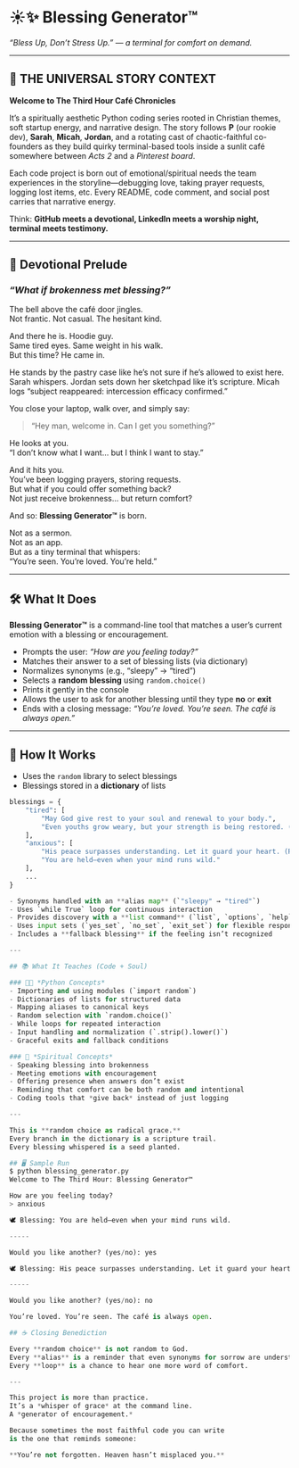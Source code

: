 # ☀️✨ Blessing Generator™  
*“Bless Up, Don’t Stress Up.” — a terminal for comfort on demand.*

---

## 🌿 THE UNIVERSAL STORY CONTEXT  

**Welcome to The Third Hour Café Chronicles**

It’s a spiritually aesthetic Python coding series rooted in Christian themes, soft startup energy, and narrative design. The story follows **P** (our rookie dev), **Sarah**, **Micah**, **Jordan**, and a rotating cast of chaotic-faithful co-founders as they build quirky terminal-based tools inside a sunlit café somewhere between *Acts 2* and a *Pinterest board*.  

Each code project is born out of emotional/spiritual needs the team experiences in the storyline—debugging love, taking prayer requests, logging lost items, etc. Every README, code comment, and social post carries that narrative energy.  

Think: **GitHub meets a devotional, LinkedIn meets a worship night, terminal meets testimony.**

---

## 📖 Devotional Prelude  
### _“What if brokenness met blessing?”_

The bell above the café door jingles.  
Not frantic. Not casual. The hesitant kind.  

And there he is. Hoodie guy.  
Same tired eyes. Same weight in his walk.  
But this time? He came in.  

He stands by the pastry case like he’s not sure if he’s allowed to exist here.  
Sarah whispers. Jordan sets down her sketchpad like it’s scripture. Micah logs “subject reappeared: intercession efficacy confirmed.”  

You close your laptop, walk over, and simply say:  
> “Hey man, welcome in. Can I get you something?”  

He looks at you.  
“I don’t know what I want… but I think I want to stay.”  

And it hits you.  
You’ve been logging prayers, storing requests.  
But what if you could offer something back?  
Not just receive brokenness… but return comfort?  

And so: **Blessing Generator™** is born.  

Not as a sermon.  
Not as an app.  
But as a tiny terminal that whispers:  
“You’re seen. You’re loved. You’re held.”  

---

## 🛠️ What It Does  

**Blessing Generator™** is a command-line tool that matches a user’s current emotion with a blessing or encouragement.  

- Prompts the user: *“How are you feeling today?”*  
- Matches their answer to a set of blessing lists (via dictionary)  
- Normalizes synonyms (e.g., “sleepy” → “tired”)  
- Selects a **random blessing** using `random.choice()`  
- Prints it gently in the console  
- Allows the user to ask for another blessing until they type **no** or **exit**  
- Ends with a closing message: *“You’re loved. You’re seen. The café is always open.”*

---

## 🧠 How It Works  

- Uses the `random` library to select blessings  
- Blessings stored in a **dictionary** of lists  

```python
blessings = {
    "tired": [
        "May God give rest to your soul and renewal to your body.",
        "Even youths grow weary, but your strength is being restored. (Isaiah 40:30-31)"
    ],
    "anxious": [
        "His peace surpasses understanding. Let it guard your heart. (Phil 4:6-7)",
        "You are held—even when your mind runs wild."
    ],
    ...
}

- Synonyms handled with an **alias map** (`"sleepy" → "tired"`)  
- Uses `while True` loop for continuous interaction  
- Provides discovery with a **list command** (`list`, `options`, `help`)  
- Uses input sets (`yes_set`, `no_set`, `exit_set`) for flexible responses  
- Includes a **fallback blessing** if the feeling isn’t recognized  

---

## 📚 What It Teaches (Code + Soul)  

### 🧑‍💻 *Python Concepts*  
- Importing and using modules (`import random`)  
- Dictionaries of lists for structured data  
- Mapping aliases to canonical keys  
- Random selection with `random.choice()`  
- While loops for repeated interaction  
- Input handling and normalization (`.strip().lower()`)  
- Graceful exits and fallback conditions  

### 🙏 *Spiritual Concepts*  
- Speaking blessing into brokenness  
- Meeting emotions with encouragement  
- Offering presence when answers don’t exist  
- Reminding that comfort can be both random and intentional  
- Coding tools that *give back* instead of just logging  

---

This is **random choice as radical grace.**  
Every branch in the dictionary is a scripture trail.  
Every blessing whispered is a seed planted.  

## 🖥️ Sample Run
$ python blessing_generator.py  
Welcome to The Third Hour: Blessing Generator™  

How are you feeling today?  
> anxious  

🕊️ Blessing: You are held—even when your mind runs wild.  

-----  

Would you like another? (yes/no): yes  

🕊️ Blessing: His peace surpasses understanding. Let it guard your heart. (Phil 4:6-7)  

-----  

Would you like another? (yes/no): no  

You’re loved. You’re seen. The café is always open.  

## ☕ Closing Benediction  

Every **random choice** is not random to God.  
Every **alias** is a reminder that even synonyms for sorrow are understood.  
Every **loop** is a chance to hear one more word of comfort.  

---

This project is more than practice.  
It’s a *whisper of grace* at the command line.  
A *generator of encouragement.*  

Because sometimes the most faithful code you can write  
is the one that reminds someone:  

**You’re not forgotten. Heaven hasn’t misplaced you.**  

